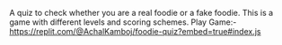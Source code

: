 A quiz to check whether you are a real foodie or a fake foodie.
This is a game with different levels and scoring schemes.
Play Game:- https://replit.com/@AchalKamboj/foodie-quiz?embed=true#index.js

